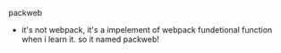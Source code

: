 packweb
- it's not webpack, it's a impelement of webpack fundetional function when i learn it. so it named packweb!
